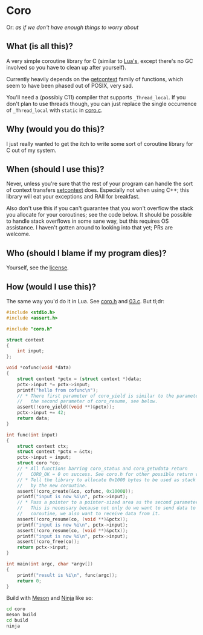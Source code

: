 # Coro

Or: _as if we don't have enough things to worry about_

## What (is all this)?

A very simple coroutine library for C (similar to
[Lua's](https://www.lua.org/manual/5.1/manual.html#2.11), except there's no
GC involved so you have to clean up after yourself).

Currently heavily depends on the
[getcontext](https://linux.die.net/man/3/getcontext) family of functions, which
seem to have been phased out of POSIX, very sad.

You'll need a (possibly C11) compiler that supports `_Thread_local`. If you 
don't plan to use threads though, you can just replace the single occurrence of
`_Thread_local` with `static` in [coro.c](lib/coro.c).

## Why (would you do this)?

I just really wanted to get the itch to write some sort of coroutine library
for C out of my system.

## When (should I use this)?

Never, unless you're sure that the rest of your program can handle the sort
of context transfers
[setcontext](https://linux.die.net/man/3/getcontext) does. Especially not when
using C++; this library will eat your exceptions and RAII for breakfast.

Also don't use this if you can't guarantee that you won't overflow the stack
you allocate for your coroutines; see the code below. It should be possible
to handle stack overflows in some sane way, but this requires OS assistance.
I haven't gotten around to looking into that yet; PRs are welcome.

## Who (should I blame if my program dies)?

Yourself, see the [license](LICENSE.md).

## How (would I use this)?

The same way you'd do it in Lua. See [coro.h](include/coro.h) and
[03.c](test/03.c). But tl;dr:

```c
#include <stdio.h>
#include <assert.h>

#include "coro.h"

struct context
{
	int input;
};

void *cofunc(void *data)
{
	struct context *pctx = (struct context *)data;
	pctx->input *= pctx->input;
	printf("hello from cofunc\n");
	// * There first parameter of coro_yield is similar to the parameter to
	//   the second parameter of coro_resume, see below.
	assert(!coro_yield((void **)&pctx));
	pctx->input += 42;
	return data;
}

int func(int input)
{
	struct context ctx;
	struct context *pctx = &ctx;
	pctx->input = input;
	struct coro *co;
	// * All functions barring coro_status and coro_getudata return
	//   CORO_OK = 0 on success. See coro.h for other possible return values.
	// * Tell the library to allocate 0x1000 bytes to be used as stack
	//   by the new coroutine.
	assert(!coro_create(&co, cofunc, 0x1000U));
	printf("input is now %i\n", pctx->input);
	// * Pass a pointer to a pointer-sized area as the second parameter.
	//   This is necessary because not only do we want to send data to the
	//   coroutine, we also want to receive data from it.
	assert(!coro_resume(co, (void **)&pctx));
	printf("input is now %i\n", pctx->input);
	assert(!coro_resume(co, (void **)&pctx));
	printf("input is now %i\n", pctx->input);
	assert(!coro_free(co));
	return pctx->input;
}

int main(int argc, char *argv[])
{
	printf("result is %i\n", func(argc));
	return 0;
}

```

Build with [Meson](https://mesonbuild.com/) and
[Ninja](https://ninja-build.org/) like so:

```sh
cd coro
meson build
cd build
ninja
```
